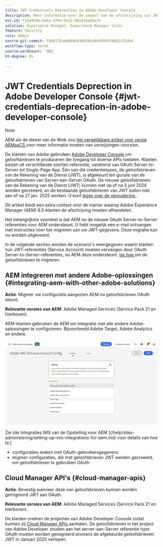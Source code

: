 ```yaml
---
title: JWT Credentials Deprection in Adobe Developer Console
description: Meer informatie over de impact van de afschrijving van JWT-referenties in Adobe Developer Console op AEM
exl-id: f19a92de-ba6a-4f6d-9e12-60ad1bad2e74
solution: Experience Manager, Experience Manager Sites
feature: Security
role: Admin
source-git-commit: f96b178ae84b4b930b59e36d4994970682c53dbd
workflow-type: tm+mt
source-wordcount: '362'
ht-degree: 0%

---
```


# JWT Credentials Deprection in Adobe Developer Console {#jwt-credentials-deprecation-in-adobe-developer-console}

>[!NOTE]
> AEM als de dienst van de Wolk zou [ het vergelijkbare artikel voor versie AEMaaCS ](https://experienceleague.adobe.com/docs/experience-manager-cloud-service/content/security/jwt-credentials-deprecation-in-adobe-developer-console.html) voor meer informatie moeten van verwijzingen voorzien.

De klanten van Adobe gebruiken [ Adobe Developer Console ](https://developer.adobe.com/console) om geloofsbrieven te produceren die toegang tot diverse APIs toelaten. Klanten kiezen uit verschillende soorten referentie, variërend van OAuth Server-to-Server tot Single-Page App. Één van die credentietypes, de geloofsbrieven van de Rekening van de Dienst (JWT), is afgekeurd ten gunste van de geloofsbrieven van Server-aan-Server OAuth. De nieuwe geloofsbrieven van de Rekening van de Dienst (JWT) kunnen niet op of na 3 juni 2024 worden gecreeerd, en de bestaande geloofsbrieven van JWT zullen niet aan of na 27 jan. 2025 werken. U kunt [ lezen over de veroudering ](https://developer.adobe.com/developer-console/docs/guides/authentication/ServerToServerAuthentication/migration).

Dit artikel biedt een extra context voor de manier waarop Adobe Experience Manager (AEM) 6.5-klanten de afschrijving moeten afhandelen.

Het belangrijkste voordeel is dat AEM nu de nieuwe OAuth Server-to-Server referenties voor AEM ondersteunt. U hebt mogelijk een e-mail ontvangen met instructies voor het migreren van uw JWT-gegevens. Deze migratie kan nu worden uitgevoerd.

In de volgende secties worden de scenario&#39;s weergegeven waarin klanten hun JWT-referenties (Service Account) moeten vervangen door OAuth Server-to-Server-referenties, nu AEM deze ondersteunt. [ las hoe ](https://developer.adobe.com/developer-console/docs/guides/authentication/ServerToServerAuthentication/migration#migration-overview) om de geloofsbrieven te migreren.

## AEM integreren met andere Adobe-oplossingen {#integrating-aem-with-other-adobe-solutions}

**Actie**: Migreer uw configuratie aangezien AEM nu geloofsbrieven OAuth steunt.

**Relevante versies van AEM**: Adobe Managed Services (Service Pack 21 en hierboven).

AEM-klanten gebruiken de AEM om integratie met alle andere Adobe-oplossingen te configureren. Bijvoorbeeld Adobe Target, Adobe Analytics en andere.

![ Integrerend AEM met andere oplossingen ](/help/sites-administering/assets/jwt-deprecation.png)

Zie {de Integraties IMS van de Opstelling voor AEM ](/help/sites-administering/setting-up-ims-integrations-for-aem.md) voor details van hoe te:[

* configuraties maken met OAuth-gebruikersgegevens
* migreer configuraties, die met geloofsbrieven JWT werden gecreeerd, om geloofsbrieven te gebruiken OAuth

## Cloud Manager API&#39;s {#cloud-manager-apis}

**Actie**: Bevestig wanneer deze van geloofsbrieven kunnen worden gemigreerd JWT aan OAuth.

**Relevante versies van AEM**: Adobe Managed Services (Service Pack 21 en hierboven).

De klanten creëren de projecten van Adobe Developer Console zodat kunnen zij [ Cloud Manager APIs ](https://developer.adobe.com/experience-cloud/cloud-manager/guides/getting-started/create-api-integration/) aanhalen. De geloofsbrieven in het project van Adobe Developer zouden aan het server-aan-Server referentie type OAuth moeten worden gemigreerd alvorens de afgekeurde geloofsbrieven JWT in Januari 2025 verlopen.
